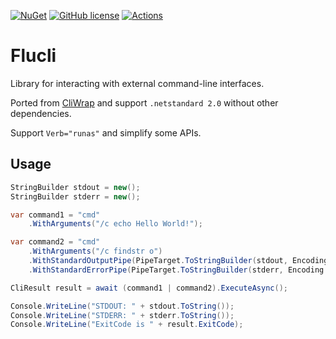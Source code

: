[![NuGet](https://img.shields.io/nuget/v/Flucli.svg)](https://nuget.org/packages/Flucli) [![GitHub license](https://img.shields.io/github/license/lemutec/Flucli)](https://github.com/lemutec/Flucli/blob/master/LICENSE) [![Actions](https://github.com/lemutec/Flucli/actions/workflows/library.nuget.yml/badge.svg)](https://github.com/lemutec/Flucli/actions/workflows/library.nuget.yml)

# Flucli

Library for interacting with external command-line interfaces.

Ported from [CliWrap](https://github.com/Tyrrrz/CliWrap) and support `.netstandard 2.0` without other dependencies.

Support `Verb="runas"` and simplify some APIs.

## Usage

```c#
StringBuilder stdout = new();
StringBuilder stderr = new();

var command1 = "cmd"
    .WithArguments("/c echo Hello World!");

var command2 = "cmd"
    .WithArguments("/c findstr o")
    .WithStandardOutputPipe(PipeTarget.ToStringBuilder(stdout, Encoding.UTF8))
    .WithStandardErrorPipe(PipeTarget.ToStringBuilder(stderr, Encoding.UTF8));

CliResult result = await (command1 | command2).ExecuteAsync();

Console.WriteLine("STDOUT: " + stdout.ToString());
Console.WriteLine("STDERR: " + stderr.ToString());
Console.WriteLine("ExitCode is " + result.ExitCode);
```

